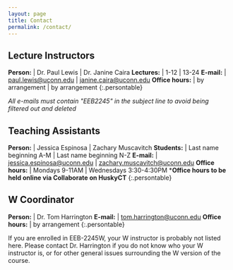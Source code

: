 ```yaml
---
layout: page
title: Contact
permalink: /contact/
---
```


## Lecture Instructors

**Person:**         | Dr. Paul Lewis                                        | Dr. Janine Caira
**Lectures:**       | 1-12                                                  | 13-24
**E-mail:**         | [paul.lewis@uconn.edu](mailto:paul.lewis@uconn.edu)   | [janine.caira@uconn.edu](mailto:janine.caira@uconn.edu)
**Office hours:**   | by arrangement                                        | by arrangement
{:.persontable}

*All e-mails must contain "EEB2245" in the subject line to avoid being filtered out and deleted*

## Teaching Assistants

**Person:**         | Jessica Espinosa                                                  | Zachary Muscavitch
**Students:**       | Last name beginning A-M                                           | Last name beginning N-Z 
**E-mail:**         | [jessica.espinosa@uconn.edu](mailto:jessica.espinosa@uconn.edu)   | [zachary.muscavitch@uconn.edu](mailto:zachary.muscavitch@uconn.edu)
**Office hours:**   | Mondays 9-11AM                                                    | Wednesdays 3:30-4:30PM
***Office hours to be held online via Collaborate on HuskyCT**
{:.persontable}

## W Coordinator

**Person:**         | Dr. Tom Harrington
**E-mail:**         | [tom.harrington@uconn.edu](mailto:tom.harrington@uconn.edu)
**Office hours:**   | by arrangement 
{:.persontable}

If you are enrolled in EEB-2245W, your W instructor is probably not listed here. Please contact Dr. Harrington if you do not know who your W instructor is, or for other general issues surrounding the W version of the course.
